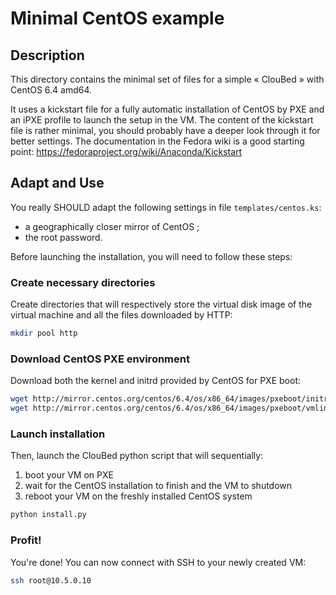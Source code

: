 Minimal CentOS example
======================

## Description

This directory contains the minimal set of files for a simple « ClouBed » with
CentOS 6.4 amd64.

It uses a kickstart file for a fully automatic installation of CentOS by PXE and
an iPXE profile to launch the setup in the VM. The content of the kickstart file
is rather minimal, you should probably have a deeper look through it for better
settings. The documentation in the Fedora wiki is a good starting point:
https://fedoraproject.org/wiki/Anaconda/Kickstart

## Adapt and Use

You really SHOULD adapt the following settings in file `templates/centos.ks`:

* a geographically closer mirror of CentOS ;
* the root password.

Before launching the installation, you will need to follow these steps:

### Create necessary directories

Create directories that will respectively store the virtual disk image of the
virtual machine and all the files downloaded by HTTP:

```sh
mkdir pool http
```
### Download CentOS PXE environment

Download both the kernel and initrd provided by CentOS for PXE boot:

```sh
wget http://mirror.centos.org/centos/6.4/os/x86_64/images/pxeboot/initrd.img -O http/initrd.img
wget http://mirror.centos.org/centos/6.4/os/x86_64/images/pxeboot/vmlinuz -O http/vmlinuz
```

### Launch installation

Then, launch the ClouBed python script that will sequentially:

1. boot your VM on PXE
2. wait for the CentOS installation to finish and the VM to shutdown
3. reboot your VM on the freshly installed CentOS system

```sh
python install.py
```

### Profit!

You're done! You can now connect with SSH to your newly created VM:

```sh
ssh root@10.5.0.10
```
